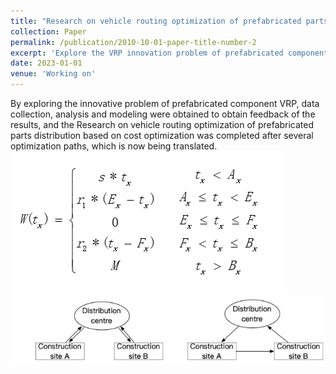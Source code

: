 ```yaml
---
title: "Research on vehicle routing optimization of prefabricated parts distribution based on cost optimization"
collection: Paper
permalink: /publication/2010-10-01-paper-title-number-2
excerpt: 'Explore the VRP innovation problem of prefabricated components, collect data, analyze and model to obtain the feedback of the results, and obtain the optimal path after multiple optimizations.'
date: 2023-01-01
venue: 'Working on'
---
```

By exploring the innovative problem of prefabricated component VRP, data collection, analysis and modeling were obtained to obtain feedback of the results, and the Research on vehicle routing optimization of prefabricated parts distribution based on cost optimization was completed after several optimization paths, which is now being translated.
<br/><img src='/images/VRP paper1.png'><br/><img src='/images/VRP paper2.png'>


